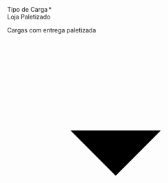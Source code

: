 <div class="MuiGrid-root MuiGrid-item MuiGrid-grid-xs-3"><div class="MuiFormControl-root MuiFormControl-fullWidth"><label class="MuiFormLabel-root MuiInputLabel-root MuiInputLabel-formControl MuiInputLabel-animated MuiInputLabel-shrink MuiFormLabel-filled Mui-required Mui-required" data-shrink="true">Tipo de Carga<span class="MuiFormLabel-asterisk MuiInputLabel-asterisk"> *</span></label><div class="MuiInputBase-root MuiInput-root MuiInput-underline MuiInputBase-formControl MuiInput-formControl"><div class="MuiSelect-root jss2030 MuiSelect-select MuiSelect-selectMenu MuiInputBase-input MuiInput-input" tabindex="0" role="button" aria-labelledby=" mui-component-select-tipo_carga" aria-haspopup="listbox" id="mui-component-select-tipo_carga"><div class="MuiListItemText-root MuiListItemText-multiline"><span class="MuiTypography-root MuiListItemText-primary MuiTypography-body1">Loja Paletizado</span><p class="MuiTypography-root MuiListItemText-secondary MuiTypography-body2 MuiTypography-colorTextSecondary" style="white-space: normal;">Cargas com entrega paletizada</p></div></div><input name="tipo_carga" type="hidden" value="dfdc464e-8ab2-4fec-bb56-6744c1da0d06"><svg class="MuiSvgIcon-root MuiSelect-icon" focusable="false" viewBox="0 0 24 24" aria-hidden="true" role="presentation"><path d="M7 10l5 5 5-5z"></path></svg></div></div></div>